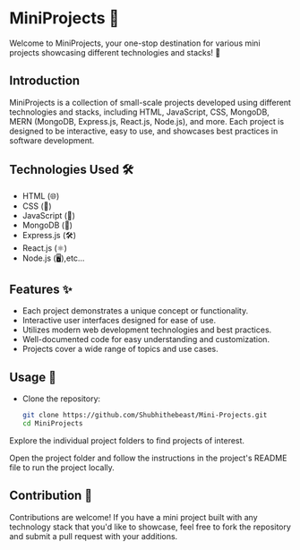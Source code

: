 # MiniProjects 🚀

Welcome to MiniProjects, your one-stop destination for various mini projects showcasing different technologies and stacks! 🎉

## Introduction

MiniProjects is a collection of small-scale projects developed using different technologies and stacks, including HTML, JavaScript, CSS, MongoDB, MERN (MongoDB, Express.js, React.js, Node.js), and more. Each project is designed to be interactive, easy to use, and showcases best practices in software development.

## Technologies Used 🛠️

- HTML (🌐)
- CSS (🎨)
- JavaScript (🚀)
- MongoDB (🍃)
- Express.js (🛠️)
- React.js (⚛️)
- Node.js (🖥️),etc...

## Features ✨

- Each project demonstrates a unique concept or functionality.
- Interactive user interfaces designed for ease of use.
- Utilizes modern web development technologies and best practices.
- Well-documented code for easy understanding and customization.
- Projects cover a wide range of topics and use cases.

## Usage 📝

* Clone the repository:
   ```bash
   git clone https://github.com/Shubhithebeast/Mini-Projects.git
   cd MiniProjects

Explore the individual project folders to find projects of interest.

Open the project folder and follow the instructions in the project's README file to run the project locally.

## Contribution 🤝
Contributions are welcome! If you have a mini project built with any technology stack that you'd like to showcase, feel free to fork the repository and submit a pull request with your additions.
